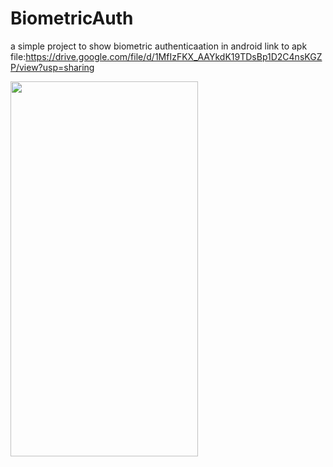 # BiometricAuth
a simple project to show biometric authenticaation in android
link to apk file:https://drive.google.com/file/d/1MfIzFKX_AAYkdK19TDsBp1D2C4nsKGZP/view?usp=sharing


<a href="url"><img src="https://user-images.githubusercontent.com/10076588/154257017-0aca4a08-10e7-4b8a-a0ed-1d74bbaebad9.gif" align="left" height="600" width="300" ></a>
